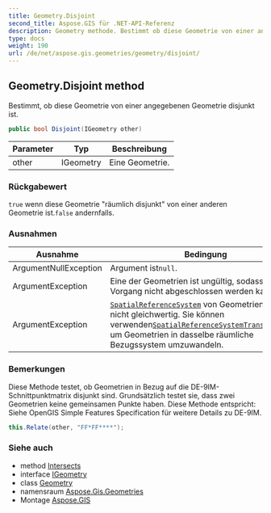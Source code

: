 ```yaml
---
title: Geometry.Disjoint
second_title: Aspose.GIS für .NET-API-Referenz
description: Geometry methode. Bestimmt ob diese Geometrie von einer angegebenen Geometrie disjunkt ist.
type: docs
weight: 190
url: /de/net/aspose.gis.geometries/geometry/disjoint/
---
```

## Geometry.Disjoint method

Bestimmt, ob diese Geometrie von einer angegebenen Geometrie disjunkt ist.

```csharp
public bool Disjoint(IGeometry other)
```

| Parameter | Typ | Beschreibung |
| --- | --- | --- |
| other | IGeometry | Eine Geometrie. |

### Rückgabewert

`true` wenn diese Geometrie "räumlich disjunkt" von einer anderen Geometrie ist.`false` andernfalls.

### Ausnahmen

| Ausnahme | Bedingung |
| --- | --- |
| ArgumentNullException | Argument ist`null`. |
| ArgumentException | Eine der Geometrien ist ungültig, sodass der Vorgang nicht abgeschlossen werden kann. |
| ArgumentException | [`SpatialReferenceSystem`](../../igeometry/spatialreferencesystem/) von Geometrien sind nicht gleichwertig. Sie können verwenden[`SpatialReferenceSystemTransformation`](../../../aspose.gis.spatialreferencing/spatialreferencesystemtransformation/) um Geometrien in dasselbe räumliche Bezugssystem umzuwandeln. |

### Bemerkungen

Diese Methode testet, ob Geometrien in Bezug auf die DE-9IM-Schnittpunktmatrix disjunkt sind. Grundsätzlich testet sie, dass zwei Geometrien keine gemeinsamen Punkte haben. Diese Methode entspricht: Siehe OpenGIS Simple Features Specification für weitere Details zu DE-9IM.

```csharp
this.Relate(other, "FF*FF****");
```

### Siehe auch

* method [Intersects](../../igeometry/intersects/)
* interface [IGeometry](../../igeometry/)
* class [Geometry](../)
* namensraum [Aspose.Gis.Geometries](../../geometry/)
* Montage [Aspose.GIS](../../../)



